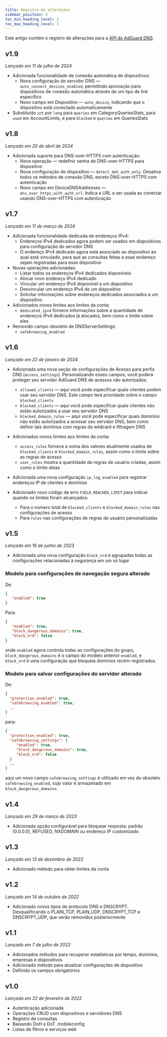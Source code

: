```yaml
---
title: Registro de alterações
sidebar_position: 3
toc_min_heading_level: 2
toc_max_heading_level: 3
---
```


<!--
    Changelog is from here:
    https://api.adguard-dns.io/static/api/CHANGELOG.md
-->

Este artigo contém o registro de alterações para a [API do AdGuard DNS](private-dns/api/overview.md).

## v1.9

_Lançado em 11 de julho de 2024_

- Adicionada funcionalidade de conexão automática de dispositivos:
  - Nova configuração do servidor DNS — `auto_connect_devices_enabled`, permitindo aprovação para dispositivos de conexão automática através de um tipo de link específico
  - Novo campo em Dispositivo — `auto_device`, indicando que o dispositivo está conectado automaticamente
- Substituído `int` por `long` para `queries` em CategoryQueriesStats, para `used` em AccountLimits, e para `blocked` e `queries` em QueriesStats

## v1.8

_Lançado em 20 de abril de 2024_

- Adicionada suporte para DNS-over-HTTPS com autenticação:
  - Nova operação — redefinir senha do DNS-over-HTTPS para dispositivo
  - Nova configuração do dispositivo — `detect_doh_auth_only`. Desativa todos os métodos de conexão DNS, exceto DNS-over-HTTPS com autenticação
  - Novo campo em DeviceDNSAddresses — `dns_over_https_with_auth_url`. Indica a URL a ser usada ao conectar usando DNS-over-HTTPS com autenticação

## v1.7

_Lançado em 11 de março de 2024_

- Adicionada funcionalidade dedicada de endereços IPv4:
  - Endereços IPv4 dedicados agora podem ser usados em dispositivos para configuração do servidor DNS
  - O endereço IPv4 dedicado agora está associado ao dispositivo ao qual está vinculado, para que as consultas feitas a esse endereço sejam registradas para esse dispositivo
- Novas operações adicionadas:
  - Listar todos os endereços IPv4 dedicados disponíveis
  - Alocar novo endereço IPv4 dedicado
  - Vincular um endereço IPv4 disponível a um dispositivo
  - Desvincular um endereço IPv4 de um dispositivo
  - Solicitar informações sobre endereços dedicados associados a um dispositivo
- Adicionados novos limites aos limites da conta:
  - `dedicated_ipv4` fornece informações sobre a quantidade de endereços IPv4 dedicados já alocados, bem como o limite sobre eles
- Removido campo obsoleto de DNSServerSettings:
  - `safebrowsing_enabled`

## v1.6

_Lançado em 22 de janeiro de 2024_

- Adicionada uma nova seção de configurações de Acesso para perfis DNS (`access_settings`). Personalizando esses campos, você poderá proteger seu servidor AdGuard DNS de acessos não autorizados:

  - `allowed_clients` — aqui você pode especificar quais clientes podem usar seu servidor DNS. Este campo terá prioridade sobre o campo `blocked_clients`
  - `blocked_clients` — aqui você pode especificar quais clientes não estão autorizados a usar seu servidor DNS
  - `blocked_domain_rules` — aqui você pode especificar quais domínios não estão autorizados a acessar seu servidor DNS, bem como definir tais domínios com regras de wildcard e filtragem DNS

- Adicionados novos limites aos limites da conta:

  - `access_rules` fornece a soma dos valores atualmente usados de `blocked_clients` e `blocked_domain_rules`, assim como o limite sobre as regras de acesso
  - `user_rules` mostra a quantidade de regras de usuário criadas, assim como o limite delas

- Adicionada uma nova configuração `ip_log_enabled` para registrar endereços IP de clientes e domínios

- Adicionado novo código de erro `FIELD_REACHED_LIMIT` para indicar quando os limites foram alcançados:

  - Para o número total de `blocked_clients` e `blocked_domain_rules` nas configurações de acesso
  - Para `rules` nas configurações de regras de usuário personalizadas

## v1.5

_Lançado em 16 de junho de 2023_

- Adicionada uma nova configuração `block_nrd` e agrupadas todas as configurações relacionadas à segurança em um só lugar

### Modelo para configurações de navegação segura alterado

De:

```json
{
   "enabled": true
}
```

Para:

```json
{
   "enabled": true,
   "block_dangerous_domains": true,
   "block_nrd": false
}
```

onde `enabled` agora controla todas as configurações do grupo, `block_dangerous_domains` é o campo do modelo anterior `enabled`, e `block_nrd` é uma configuração que bloqueia domínios recém-registrados.

### Modelo para salvar configurações do servidor alterado

De:

```json
{
  "protection_enabled": true,
  "safebrowsing_enabled": true,
  ..
}
```

para:

```json
{
  "protection_enabled": true,
  "safebrowsing_settings": {
     "enabled": true,
     "block_dangerous_domains": true,
     "block_nrd": false
  }
  ..
}
```

aqui um novo campo `safebrowsing_settings` é utilizado em vez do obsoleto `safebrowsing_enabled`, cujo valor é armazenado em `block_dangerous_domains`.

## v1.4

_Lançado em 29 de março de 2023_

- Adicionada opção configurável para bloquear resposta: padrão (0.0.0.0), REFUSED, NXDOMAIN ou endereço IP customizado

## v1.3

_Lançado em 13 de dezembro de 2022_

- Adicionado método para obter limites da conta

## v1.2

_Lançado em 14 de outubro de 2022_

- Adicionado novos tipos de protocolo DNS e DNSCRYPT. Desqualificando o PLAIN_TCP, PLAIN_UDP, DNSCRYPT_TCP e DNSCRYPT_UDP, que serão removidos posteriormente

## v1.1

_Lançado em 7 de julho de 2022_

- Adicionados métodos para recuperar estatísticas por tempo, domínios, empresas e dispositivos
- Adicionado método para atualizar configurações de dispositivo
- Definido os campos obrigatórios

## v1.0

_Lançada em 22 de fevereiro de 2022_

- Autenticação adicionada
- Operações CRUD com dispositivos e servidores DNS
- Registro de consultas
- Baixando DoH e DoT .mobileconfig
- Listas de filtros e serviços web
